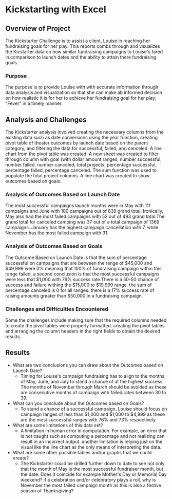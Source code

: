# Kickstarting with Excel

## Overview of Project
The Kickstarter Challenge is to assist a client, Louise in reaching her fundraising goals for her play. This reports combs through and visualizes the Kicstarter data on how similar fundraising campaigns to Louise's fared in comparison to launch dates and the ability to attain there fundraising goals. 

### Purpose
The purpose is to provide Louise with with accurate information through data analysis and visualization so that she can make ab informed decision on how realistic it is for her to achieve her fundraising goal for her play, "Fever" in a timely manner.
## Analysis and Challenges
The Kickstarter analysis involved creating the necessary columns from the existing data such as date conversions using the year function, creating pivot table of theater outcomes by launch date based on the parent category, and filtering the data for successful, failed, and canceled. A line chart from the pivot table was created. A new sheet was created to filter through column with goal (with dollar amount ranges, number successful, number failed, number canceled, total projects, percentage successful, percentage failed, percentage canceled. The sum function was used to populate the total project columns. A line chart was created to show outcomes based on goals. 
### Analysis of Outcomes Based on Launch Date
The most successful campaigns launch months were in May with 111 campaigns and June with 100 campaigns out of 839 grand total. Ironically, May also had the most failed campaigns with 52 out of 493 grand total.The grand total for canceled camping was 37 out of a total campaign of 1369 campaigns. January has the highest campaign cancellation with 7, while November has the most failed campaign with 31.
### Analysis of Outcomes Based on Goals
The Outcome Based on Launch Date is that the sum of percentage successful on campaigns that are between the range of $45,000 and $49,999 were 0% meaning that 100% of fundraising campaign within this range failed. a second conclusion is that the most successful campaigns were less that $1,000 with 76% success rate.There is a 50-50 chance of success and failure withing the $15,000 to $19,999 range. the sum of percentage canceled is 0 for all ranges. there is a 17% success rate of raising amounts greater than $50,000 in a fundraising campaign. 
### Challenges and Difficulties Encountered
Some the challenges include making sure that the required columns needed to create the pivot tables were properly formatted. creating the pivot tables and arranging the column headers in the right fields to obtain the desired results. 
## Results

- What are two conclusions you can draw about the Outcomes based on Launch Date?
  * Timing for Louise's campaign fundraising has to align to the months of May, June, and July to stand a chance of at the highest success. The months of November through March should be avoided as these are consecutive months of campaign with failed rates between 30 to 39.
- What can you conclude about the Outcomes based on Goals?
  * To stand a chance of a successful campaign, Louise should focus on campaign ranges of less than $1,000 and $1,000 to $4,999 as these are the most successful ranges with 76% and 73% respectively. 
- What are some limitations of this data set?
  * A limitation in human error in computation. For example, an error that is not caught such as computing a percentage and not realizing can result in an incorrect output. another limitation is relying just on the visual like the line chart as the only means of interpreting the data. 
- What are some other possible tables and/or graphs that we could create?
  * The Kickstarter could be drilled further down to date to see not only that the month of May is the most successful fundraiser month, but the date. Does it coincide for example Mother's Day or Memorial Day weekend? if a celebration and/or celebratory plays a roll, why is November the most failed campaign month as this is also a festive season of Thanksgiving?
